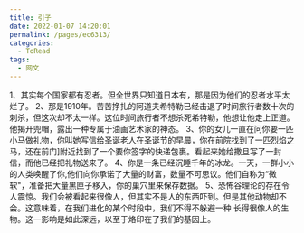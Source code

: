 ```yaml
---
title: 引子
date: 2022-01-07 14:20:01
permalink: /pages/ec6313/
categories:
  - ToRead
tags:
  - 网文
---
```

1、其实每个国家都有忍者。但全世界只知道日本有，那是因为他们的忍者水平太烂了。
2、那是1910年。苦苦挣扎的阿道夫希特勒已经击退了时间旅行者数十次的刺杀，但这次却不太一样。这位时间旅行者不想杀死希特勒，他想让他走上正道。他揭开兜帽，露出一种专属于油画艺术家的神态。
3、你的女儿一直在问你要一匹小马做礼物，你叫她写信给圣诞老人在圣诞节的早晨，你在前院找到了一匹烈焰之马，还在前门]附近找到了一个要你签字的快递包裹。看起来她给撒旦写了一封信，而他已经把礼物送来了。
4、你是一条已经沉睡千年的冰龙。一天，一群小小的人类唤醒了你,他们向你承诺了大量的财富，数量不可思议。他们自称为“微软"，准备把大量黑匣子移入，你的巢穴里来保存数据。
5、恐怖谷理论的存在令人震惊。我们会被看起来很像人，但其实不是人的东西吓到。但是其他动物却不会。这意味着，在我们进化的某个时段中，我们不得不躲避一种 长得很像人的生物。这一影响是如此深远，以至于烙印在了我们的基因上。